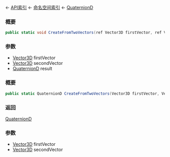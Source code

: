 ← [API索引](Api-Index) ← [命名空间索引](Namespace-Index) ← [QuaternionD](VRageMath.QuaternionD)

### 概要

```csharp
public static void CreateFromTwoVectors(ref Vector3D firstVector, ref Vector3D secondVector, out QuaternionD result)
```

### 参数

* [Vector3D](VRageMath.Vector3D) firstVector
* [Vector3D](VRageMath.Vector3D) secondVector
* [QuaternionD](VRageMath.QuaternionD) result
### 概要

```csharp
public static QuaternionD CreateFromTwoVectors(Vector3D firstVector, Vector3D secondVector)
```

### 返回

[QuaternionD](VRageMath.QuaternionD)

### 参数

* [Vector3D](VRageMath.Vector3D) firstVector
* [Vector3D](VRageMath.Vector3D) secondVector
